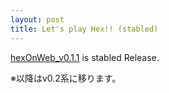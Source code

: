 ```yaml
---
layout: post
title: Let's play Hex!! (stabled)
---
```


[hexOnWeb_v0.1.1](https://github.com/xinolinx/hexOnWeb/releases/tag/v0.1.1) is stabled Release. 

※以降はv0.2系に移ります。
